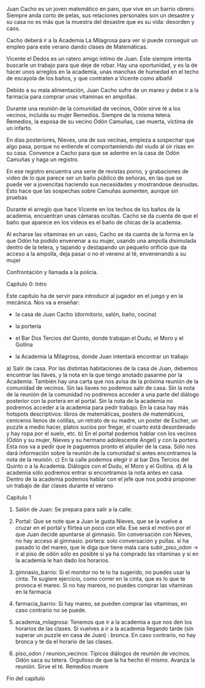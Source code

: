 Juan Cacho es un joven matemático en paro, que vive en un barrio obrero. Siempre anda corto de pelas, sus relaciones personales son un desastre y su casa no es más que la muestra del desastre que es su vida: desorden y caos.

Cacho deberá ir a la Academia La Milagrosa para ver si puede conseguir un empleo para este verano dando clases de Matemáticas.

Vicente el Dedos es un ratero amigo íntimo de Juan. Éste siempre intenta buscarle un trabajo para que deje de robar. Hay una oportunidad, y es la de hacer unos arreglos en la academia, unas manchas de humedad en el techo de escayola de los baños, y que contraten a Vicente como albañil

Debido a su mala alimentación, Juan Cacho sufre de un mareo y debe ir a la farmacia para comprar unas vitaminas en ampollas.

Durante una reunión de la comunidad de vecinos, Odón sirve té a los vecinos, incluida su mujer Remedios. Siempre de la misma tetera. Remedios, la esposa de su vecino Odón Camuñas, cae muerta, víctima de un infarto.

En días posteriores, Nieves, una de sus vecinas, empieza a sospechar que algo pasa, porque no entiende el comportamiendo del viudo al oir risas en su casa. Convence a Cacho para que se adentre en la casa de Odón Camuñas y haga un registro.

En ese registro encuentra una serie de revistas porno, y grabaciones de video de lo que parece ser un baño público de señoras, en las que se puede ver a jovencitas haciendo sus necesidades y mostrandose desnudas. Esto hace que las sospechas sobre Camuñas aumenten, aunque sin pruebas

Durante el arreglo que hace Vicente en los techos de los baños de la academia, encuentran unas cámaras ocultas. Cacho se da cuenta de que el baño que aparece en los videos es el baño de chicas de la academia.

Al echarse las vitaminas en un vaso, Cacho se da cuenta de la forma en la que Odón ha podido envenenar a su mujer, usando una ampolla disimulada dentro de la tetera, y tapando y destapando un pequeño orificio  que da acceso a la ampolla, deja pasar o no el veneno al té, envenenando a su mujer

Confrontación y llamada a la policia.

Capítulo 0: Intro

Este capítulo ha de servir para introducir al jugador en el juego y en la mecánica. Nos va a enseñar:

- la casa de Juan Cacho (dormitorio, salón, baño, cocina)

- la portería

- el Bar Dos Tercios del Quinto, donde trabajan el Dudu, el Moro y el Gollina

- la Academia la Milagrosa, donde Juan intentará encontrar un trabajo

a) Salir de casa. Por las distintas habitaciones de la casa de Juan, debemos encontrar las llaves, y la nota en la que tengo anotado pasarme por la Academia. También hay una carta que nos avisa de la próxima reunión de la comunidad de vecinos. Sin las llaves no podemos salir de casa. Sin la nota de la reunión de la comunidad no podremos acceder a una parte del diálogo posterior con la portera en el portal. Sin la nota de la academia no podremos acceder a la academia para pedir trabajo. 
En la casa hay más hotspots descriptivos: libros de matemáticas, posters de matemáticos, ceniceros llenos de colillas, un retrato de su madre, un poster de Escher, un puzzle a medio hacer, platos sucios por fregar, el cuarto está desordenado y hay ropa por el suelo, etc.
b) En el portal podemos hablar con los vecinos (Odón y su mujer, Nieves y su hermano adolescente Ángel) y con la portera. Esta nos va a pedir que le paguemos pronto el alquiler de la casa. Sólo nos dará información sobre la reunión de la comunidad si antes encontramos la nota de la reunión. 
c) En la calle podemos elegir ir al bar Dos Tercios del Quinto o a la Academia. Diálogos con el Dudu, el Moro y el Gollina.
d) A la academia sólo podremos entrar si encontramos la nota antes en casa. Dentro de la academia podemos hablar con el jefe que nos podrá proponer un trabajo de dar clases durante el verano

Capítulo 1

1) Salón de Juan: Se prepara para salir a la calle.

2) Portal: Que se note que a Juan le gusta Nieves, que se la vuelve a cruzar en el portal y flirtea un poco con ella. Ese será el motivo por el que Juan decide apuntarse al gimnasio. Sin conversación con Nieves, no hay acceso al gimnasio. portera: solo conversación y pullas. si ha pasado lo del mareo, que le diga que tiene mala cara subir_piso_odon → ir al piso de odón sólo es posible si ya ha comprado las vitaminas y si en la academia le han dado los horarios. 

2) gimnasio_barrio: Si el monitor no te lo ha sugerido, no puedes usar la cinta. Te sugiere ejercicio, como correr en la cinta, que es lo que te provoca el mareo.  Si no hay mareos, no puedes comprar las vitaminas en la farmacia


3) farmacia_barrio: Si hay mareo, se pueden comprar las vitaminas, en caso contrario no se puede. 

4) academia_milagrosa: Tenemos que ir a la academia a que nos den los horarios de las clases. Si vuelves a ir a la academia llegando tarde (sin superar un puzzle en casa de Juan) : bronca. En caso contrario, no hay bronca y te da el horario de las clases.


6) piso_odon / reunion_vecinos: Típicos diálogos de reunión de vecinos. Odón saca su tetera. Orgulloso de que la ha hecho él mismo. Avanza la reunión. Sirve el té. Remedios muere

Fin del capítulo